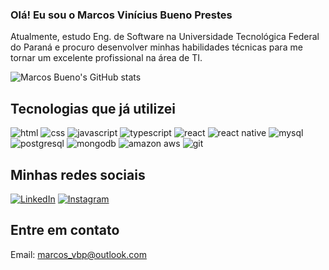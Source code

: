 ### Olá! Eu sou o Marcos Vinícius Bueno Prestes
Atualmente, estudo Eng. de Software na Universidade Tecnológica Federal do Paraná e procuro desenvolver minhas habilidades técnicas para me tornar um excelente profissional na área de TI.

![Marcos Bueno's GitHub stats](https://github-readme-stats.vercel.app/api?username=BuenoMVP&show_icons=true&theme=tokyonight)

## Tecnologias que já utilizei

<div>
    <img aling="center" alt="html" src="https://img.shields.io/badge/HTML5-E34F26?style=for-the-badge&logo=html5&logoColor=white" />
    <img aling="center" alt="css" src="https://img.shields.io/badge/CSS3-1572B6?style=for-the-badge&logo=css3&logoColor=white" />
    <img aling="center" alt="javascript" src="https://img.shields.io/badge/JavaScript-F7DF1E?style=for-the-badge&logo=javascript&logoColor=black" />
    <img aling="center" alt="typescript" src="https://img.shields.io/badge/TypeScript-007ACC?style=for-the-badge&logo=typescript&logoColor=white" />
    <img aling="center" alt="react" src="https://img.shields.io/badge/React-20232A?style=for-the-badge&logo=react&logoColor=61DAFB" />
    <img aling="center" alt="react native" src="https://img.shields.io/badge/React_Native-20232A?style=for-the-badge&logo=react&logoColor=61DAFB" />
    <img aling="center" alt="mysql" src="https://img.shields.io/badge/MySQL-00000F?style=for-the-badge&logo=mysql&logoColor=white" />
    <img aling="center" alt="postgresql" src="https://img.shields.io/badge/PostgreSQL-316192?style=for-the-badge&logo=postgresql&logoColor=white" />
    <img aling="center" alt="mongodb" src="https://img.shields.io/badge/MongoDB-4EA94B?style=for-the-badge&logo=mongodb&logoColor=white" />
    <img aling="center" alt="amazon aws" src="https://img.shields.io/badge/Amazon_AWS-232F3E?style=for-the-badge&logo=amazon-aws&logoColor=white" />
    <img aling="center" alt="git" src="https://img.shields.io/badge/Amazon_AWS-232F3E?style=for-the-badge&logo=amazon-aws&logoColor=white" />
</div>

## Minhas redes sociais
[![LinkedIn](https://img.shields.io/badge/LinkedIn-0077B5?style=for-the-badge&logo=linkedin&logoColor=white)](https://www.linkedin.com/in/marcos-vin%C3%ADcius-bueno-prestes-5633671a9/) 
[![Instagram](https://img.shields.io/badge/Instagram-E4405F?style=for-the-badge&logo=instagram&logoColor=white)](https://www.instagram.com/marcosvbp_/)

## Entre em contato
Email: marcos_vbp@outlook.com
